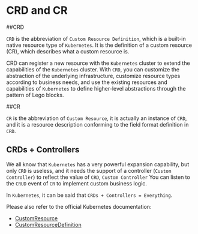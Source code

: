 # CRD and CR

##CRD

`CRD` is the abbreviation of `Custom Resource Definition`, which is a built-in native resource type of `Kubernetes`. It is the definition of a custom resource (CR), which describes what a custom resource is.

CRD can register a new resource with the `Kubernetes` cluster to extend the capabilities of the `Kubernetes` cluster. With `CRD`, you can customize the abstraction of the underlying infrastructure, customize resource types according to business needs, and use the existing resources and capabilities of `Kubernetes` to define higher-level abstractions through the pattern of Lego blocks.

##CR

`CR` is the abbreviation of `Custom Resource`, it is actually an instance of `CRD`, and it is a resource description conforming to the field format definition in `CRD`.

## CRDs + Controllers

We all know that `Kubernetes` has a very powerful expansion capability, but only `CRD` is useless, and it needs the support of a controller (`Custom Controller`) to reflect the value of `CRD`, `Custom Controller` You can listen to the `CRUD` event of `CR` to implement custom business logic.

In `Kubernetes`, it can be said that `CRDs + Controllers = Everything`.

Please also refer to the official Kubernetes documentation:

- [CustomResource](https://kubernetes.io/docs/concepts/extend-kubernetes/api-extension/custom-resources/)
- [CustomResourceDefinition](https://kubernetes.io/docs/tasks/extend-kubernetes/custom-resources/custom-resource-definitions/)